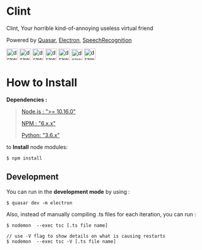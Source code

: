 # Clint

Clint, Your horrible kind-of-annoying useless virtual friend

Powered by [Quasar](https://quasar.dev/), [Electron](https://www.electronjs.org/), [SpeechRecognition](https://pypi.org/project/SpeechRecognition/)

<img src="https://avatars3.githubusercontent.com/u/23064371?s=200&v=4" alt="drawing" height="30"/>
<img src="https://cdn.iconscout.com/icon/free/png-256/vue-282497.png" alt="drawing" height="30"/>
<img src="https://cdn.iconscout.com/icon/free/png-256/electron-67-1175035.png" alt="drawing" height="30"/>
<img src="https://cdn.iconscout.com/icon/free/png-256/node-js-1-1174935.png" alt="drawing" height="30"/>
<img src="https://cdn.iconscout.com/icon/free/png-512/typescript-1174965.png" alt="drawing" height="30"/>
<img src="https://cdn.iconscout.com/icon/free/png-256/javascript-1-225993.png" alt="drawing" height="29"/>
<img src="https://cdn.iconscout.com/icon/free/png-256/python-2-226051.png" alt="drawing" height="30"/>

# How to Install

**Dependencies :**
> [Node.js : ">= 10.16.0"](https://nodejs.org/download/release/v10.16.0/)
>
> [NPM : "6.x.x"](https://www.npmjs.com/package/npm)
>
> [Python: "3.6.x"](https://www.python.org/downloads/release/python-365/)

to **Install** node modules:

    $ npm install

## Development

You can run in the **development mode** by using :

    $ quasar dev -m electron
    
Also, instead of manually compiling .ts files for each iteration, you can run  :
   
    $ nodemon  --exec tsc [.ts file name]
    
    // use -V flag to show details on what is causing restarts
    $ nodemon  --exec tsc -V [.ts file name]